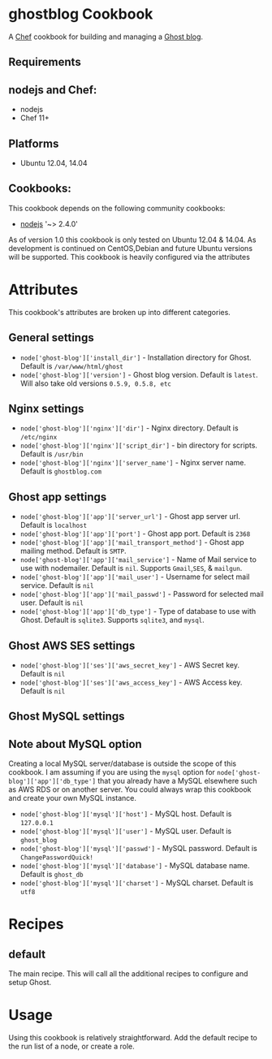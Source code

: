 ghostblog Cookbook
==================
A [Chef](http://getchef.com/) cookbook for building and managing a [Ghost blog](http://docs.ghost.org/).

Requirements
------------

## nodejs and Chef:

* nodejs
* Chef 11+

## Platforms

* Ubuntu 12.04, 14.04

## Cookbooks:

This cookbook depends on the following community cookbooks:

* [nodejs](https://supermarket.chef.io/cookbooks/nodejs) '~> 2.4.0'

As of version 1.0 this cookbook is only tested on Ubuntu 12.04 & 14.04. As development is continued on CentOS,Debian and future Ubuntu versions will be supported. This cookbook is heavily configured via the attributes

Attributes
==========

This cookbook's attributes are broken up into different categories.

General settings
----------------

* `node['ghost-blog']['install_dir']` - Installation directory for Ghost. Default is `/var/www/html/ghost`
* `node['ghost-blog']['version']` - Ghost blog version. Default is `latest`. Will also take old versions `0.5.9, 0.5.8, etc`

Nginx settings
----------------

* `node['ghost-blog']['nginx']['dir']` - Nginx directory. Default is `/etc/nginx`
* `node['ghost-blog']['nginx']['script_dir']` - bin directory for scripts. Default is `/usr/bin`
* `node['ghost-blog']['nginx']['server_name']` - Nginx server name. Default is `ghostblog.com`

Ghost app settings
----------------

* `node['ghost-blog']['app']['server_url']` - Ghost app server url. Default is `localhost`
* `node['ghost-blog']['app']['port']` - Ghost app port. Default is `2368`
* `node['ghost-blog']['app']['mail_transport_method']` - Ghost app mailing method. Default is `SMTP`.
* `node['ghost-blog']['app']['mail_service']` - Name of Mail service to use with nodemailer. Default is `nil`. Supports `Gmail`,`SES`, & `mailgun`.
* `node['ghost-blog']['app']['mail_user']` - Username for select mail service. Default is `nil`
* `node['ghost-blog']['app']['mail_passwd']` - Password for selected mail user. Default is `nil`
* `node['ghost-blog']['app']['db_type']` - Type of database to use with Ghost. Default is `sqlite3`. Supports `sqlite3`, and `mysql`.

Ghost AWS SES settings
----------------

* `node['ghost-blog']['ses']['aws_secret_key']` - AWS Secret key. Default is `nil`
* `node['ghost-blog']['ses']['aws_access_key']` - AWS Access key. Default is `nil`

Ghost MySQL settings
----------------

## Note about MySQL option

Creating a local MySQL server/database is outside the scope of this cookbook. I am assuming if you are using the `mysql` option for `node['ghost-blog']['app']['db_type']` that
you already have a MySQL elsewhere such as AWS RDS or on another server. You could always wrap this cookbook and create your own MySQL instance. 

* `node['ghost-blog']['mysql']['host']` - MySQL host. Default is `127.0.0.1`
* `node['ghost-blog']['mysql']['user']` - MySQL user. Default is `ghost_blog`
* `node['ghost-blog']['mysql']['passwd']` - MySQL password. Default is `ChangePasswordQuick!`
* `node['ghost-blog']['mysql']['database']` - MySQL database name. Default is `ghost_db`
* `node['ghost-blog']['mysql']['charset']` - MySQL charset. Default is `utf8`

Recipes
=======

default
-------

The main recipe. This will call all the additional recipes to configure and setup Ghost.

Usage
=====

Using this cookbook is relatively straightforward. Add the default
recipe to the run list of a node, or create a role.
